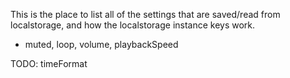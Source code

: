This is the place to list all of the settings that are saved/read from localstorage, and how the
localstorage instance keys work.

- muted, loop, volume, playbackSpeed

TODO: timeFormat
